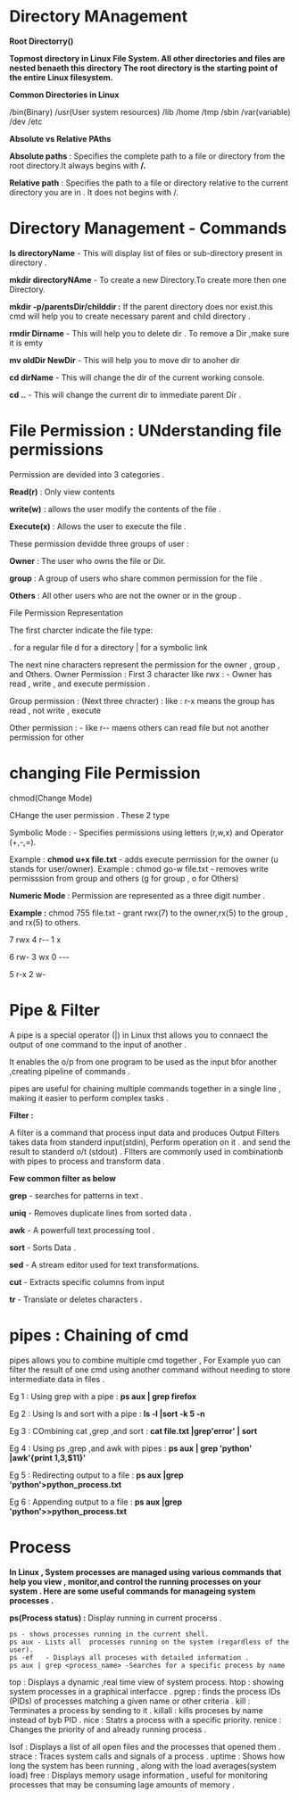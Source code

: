 # **Directory MAnagement**

**Root Directorry(\)**

  **Topmost directory in Linux File System.
  All other directories and files are nested  benaeth this directory
  The root directory is the starting point of the entire Linux filesystem.**

**Common Directories in Linux** 

 /bin(Binary)              /usr(User system resources)          /lib
 /home 		                 /tmp				                          /sbin
/var(variable)             /dev			                            /etc


**Absolute vs Relative PAths**
 
**Absolute paths** : Specifies the complete path to a file or directory from the root directory.It always begins with **/.**

**Relative path** :  Specifies the path to a file or directory relative to the current directory you are in . It does not begins with /.
 
# **Directory Management - Commands** 


**ls directoryName** - This will display list of files or sub-directory present in directory .

**mkdir directoryNAme**  - To create a new Directory.To create more then one Directory.

**mkdir -p/parentsDir/childdir :** If the parent directory does nor exist.this cmd will help you to create necessary parent and child directory .

**rmdir Dirname** - This will help you to delete dir . To remove a Dir ,make sure it is emty 

**mv oldDir NewDir** - This will help you to move dir to anoher dir 

**cd dirName** - This will change the dir of the current working console.

**cd ..** - This will change the current dir to immediate parent Dir . 









# **File Permission : UNderstanding file permissions** 

Permission are devided into 3 categories .

**Read(r)** : Only view contents

**write(w)** : allows the user modify the contents of the file .

**Execute(x)** : Allows the user to execute the file .


These permission devidde three groups of user :



**Owner** : The user who owns the file or Dir.

**group** : A group of users who share common  permission for the file .

**Others** : All other users who are not the owner or in the group .


File Permission Representation 

The first charcter indicate the file type:

. for a regular file
d for a directory 
| for a symbolic link 


The next nine characters represent the permission for the owner , group , and Others.
Owner Permission : First 3 character like rwx : - Owner has read , write , and execute permission .

Group permission : (Next three chracter) : like : r-x means the group has read , not write , execute 

Other permission : - like r-- maens others can read file but not another permission for other 



 # **changing File Permission** 

chmod(Change Mode) 

CHange the user permission  . These 2 type 

Symbolic Mode : - Specifies permissions using letters (r,w,x) and Operator (+,-,=).

Example : **chmod u+x file.txt** - adds execute permission for the owner (u stands for user/owner).
Example : chmod go-w file.txt - removes write permisssion from group and others (g for group , o for Others)

**Numeric Mode** : Permission  are represented as a three digit number .

**Example :** chmod 755 file.txt -  grant  rwx(7) to the owner,rx(5) to the group , and rx(5) to others.

7  rwx      4    r--        1 x 

6  rw-       3  wx           0 ---

5 r-x        2  w-




# **Pipe  & Filter** 


A pipe is a special operator (|) in Linux thst allows you to connaect the output of one command to the input of another .

It enables the o/p from one program to be used as the input bfor another 
   ,creating pipeline of commands . 
   
pipes are useful for chaining multiple commands together in a single line , making it easier to perform complex tasks .

**Filter :** 

A filter is a command that process input data and produces Output  Filters takes data from  standerd input(stdin),
Perform operation on it  .
and send the result to standerd o/t (stdout) .
FIlters are commonly used in combinationb with pipes to process and transform data . 

**Few common filter as below** 


**grep**  -   searches for patterns in text .

**uniq**  -   Removes duplicate lines from sorted data .

**awk**   -   A powerfull text processing tool .

**sort**  -   Sorts Data .

**sed**   -  A stream editor used for text transformations.

**cut**   -  Extracts specific columns from input 

**tr**     - Translate or deletes characters .


# **pipes   : Chaining of cmd** 

pipes allows you to combine multiple cmd together ,
For Example yuo can filter the result of one cmd using another command without needing to store intermediate data in  files .

Eg 1 : Using grep with a pipe  :            **ps aux | grep firefox**

Eg 2 :  Using ls and sort with a pipe :     **ls -l |sort -k 5 -n**

Eg 3 : COmbining cat ,grep ,and sort :      **cat file.txt |grep'error' | sort**

Eg 4 : Using ps ,grep ,and awk with pipes : **ps aux | grep 'python' |awk'{print $1,$3,$11}'**

Eg 5 : Redirecting output to a file :       **ps aux |grep 'python'>python_process.txt**

Eg 6 : Appending output to a file :         **ps aux |grep 'python'>>python_process.txt**


# **Process**

**In Linux , System processes are managed using various commands that help you view , monitor,and control the running processes on your system . Here are some useful commands  for manageing system processes .**

**ps(Process status) :** Display running in current procerss . 

    ps - shows processes running in the current shell. 
    ps aux - Lists all  processes running on the system (regardless of the user).
    ps -ef   - Displays all proceses with detailed information .
    ps aux | grep <process_name> -Searches for a specific process by name 

    
top :  Displays a dynamic ,real time view of system process.
htop : showing system processes in a graphical interfacce .
pgrep : finds the process IDs (PIDs) of processes matching a given name or other criteria .
kill : Terminates a process by sending to it .
killall : kills proceses by name instead of byb PID .
nice : Statrs a process with a specific priority.
renice : Changes the priority of and already running process .

Isof : Displays a list of all open files and the processes that opened them .
strace : Traces system calls and signals of a process . 
uptime : Shows how long the system has been running , along with the load averages(system load)
free : Displays memory usage information , useful for monitoring processes that may be consuming lage amounts of memory .

























									

